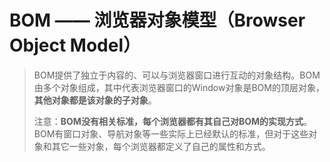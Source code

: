 # BOM —— 浏览器对象模型（Browser Object Model）

> BOM提供了独立于内容的、可以与浏览器窗口进行互动的对象结构。BOM由多个对象组成，其中代表浏览器窗口的Window对象是BOM的顶层对象，**其他对象都是该对象的子对象**。
>
> 注意：**BOM没有相关标准，每个浏览器都有其自己对BOM的实现方式**。BOM有窗口对象、导航对象等一些实际上已经默认的标准，但对于这些对象和其它一些对象，每个浏览器都定义了自己的属性和方式。

